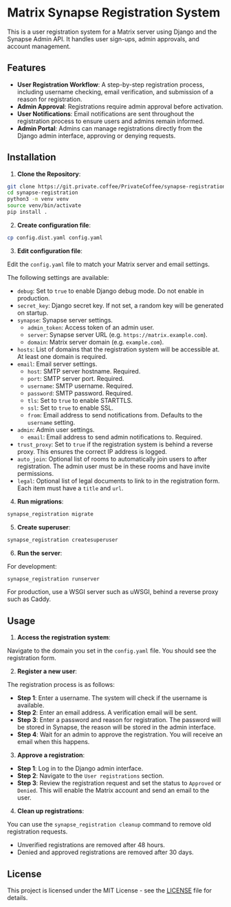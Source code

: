 # Matrix Synapse Registration System

This is a user registration system for a Matrix server using Django and the Synapse Admin API. It handles user sign-ups, admin approvals, and account management.

## Features

- **User Registration Workflow**: A step-by-step registration process, including username checking, email verification, and submission of a reason for registration.
- **Admin Approval**: Registrations require admin approval before activation.
- **User Notifications**: Email notifications are sent throughout the registration process to ensure users and admins remain informed.
- **Admin Portal**: Admins can manage registrations directly from the Django admin interface, approving or denying requests.

## Installation

1. **Clone the Repository**:

```bash
git clone https://git.private.coffee/PrivateCoffee/synapse-registration.git
cd synapse-registration
python3 -m venv venv
source venv/bin/activate
pip install .
```

2. **Create configuration file**:

```bash
cp config.dist.yaml config.yaml
```

3. **Edit configuration file**:

Edit the `config.yaml` file to match your Matrix server and email settings.

The following settings are available:

- `debug`: Set to `true` to enable Django debug mode. Do not enable in production.
- `secret_key`: Django secret key. If not set, a random key will be generated on startup.
- `synapse`: Synapse server settings.
  - `admin_token`: Access token of an admin user.
  - `server`: Synapse server URL (e.g. `https://matrix.example.com`).
  - `domain`: Matrix server domain (e.g. `example.com`).
- `hosts`: List of domains that the registration system will be accessible at. At least one domain is required.
- `email`: Email server settings.
  - `host`: SMTP server hostname. Required.
  - `port`: SMTP server port. Required.
  - `username`: SMTP username. Required.
  - `password`: SMTP password. Required.
  - `tls`: Set to `true` to enable STARTTLS.
  - `ssl`: Set to `true` to enable SSL.
  - `from`: Email address to send notifications from. Defaults to the `username` setting.
- `admin`: Admin user settings.
  - `email`: Email address to send admin notifications to. Required.
- `trust_proxy`: Set to `true` if the registration system is behind a reverse proxy. This ensures the correct IP address is logged.
- `auto_join`: Optional list of rooms to automatically join users to after registration. The admin user must be in these rooms and have invite permissions.
- `legal`: Optional list of legal documents to link to in the registration form. Each item must have a `title` and `url`.

4. **Run migrations**:

```bash
synapse_registration migrate
```

5. **Create superuser**:

```bash
synapse_registration createsuperuser
```

6. **Run the server**:

For development:

```bash
synapse_registration runserver
```

For production, use a WSGI server such as uWSGI, behind a reverse proxy such as Caddy.

## Usage

1. **Access the registration system**:

Navigate to the domain you set in the `config.yaml` file. You should see the registration form.

2. **Register a new user**:

The registration process is as follows:

- **Step 1**: Enter a username. The system will check if the username is available.
- **Step 2**: Enter an email address. A verification email will be sent.
- **Step 3**: Enter a password and reason for registration. The password will be stored in Synapse, the reason will be stored in the admin interface.
- **Step 4**: Wait for an admin to approve the registration. You will receive an email when this happens.

3. **Approve a registration**:

- **Step 1**: Log in to the Django admin interface.
- **Step 2**: Navigate to the `User registrations` section.
- **Step 3**: Review the registration request and set the status to `Approved` or `Denied`. This will enable the Matrix account and send an email to the user.

4. **Clean up registrations**:

You can use the `synapse_registration cleanup` command to remove old registration requests.

- Unverified registrations are removed after 48 hours.
- Denied and approved registrations are removed after 30 days.

## License

This project is licensed under the MIT License - see the [LICENSE](LICENSE) file for details.
